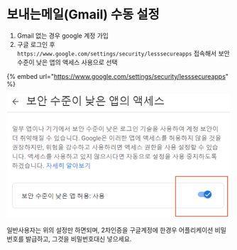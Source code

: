 # 보내는메일(Gmail) 수동 설정

1. Gmail 없는 경우 google 계정 가입
2. &#x20;구글 로그인 후 `https://www.google.com/settings/security/lesssecureapps` 접속해서 보안 수준이 낮은 앱의 액세스 사용으로 선택

{% embed url="https://www.google.com/settings/security/lesssecureapps" %}

![](<../.gitbook/assets/image (88).png>)

일반사용자는 위의 설정만 하면되며, 2차인증을 구글계정에 한경우 어플리케이션 비밀번호를 발급하고, 그것을 비밀번호대신 넣으세요.
